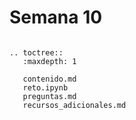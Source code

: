 # Semana 10


```{eval-rst}

.. toctree::
   :maxdepth: 1

   contenido.md
   reto.ipynb
   preguntas.md
   recursos_adicionales.md

```

